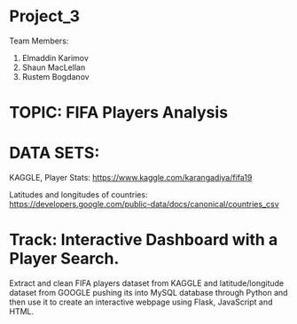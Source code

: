 # Project_3

Team Members:
1. Elmaddin Karimov
2. Shaun MacLellan
3. Rustem Bogdanov


# TOPIC: FIFA Players Analysis

# DATA SETS: 
 KAGGLE, Player Stats: https://www.kaggle.com/karangadiya/fifa19
 
 Latitudes and longitudes of countries: https://developers.google.com/public-data/docs/canonical/countries_csv

# Track:  Interactive Dashboard with a Player Search.

Extract and clean   FIFA players dataset  from KAGGLE and  latitude/longitude dataset from GOOGLE pushing its into MySQL database through Python and  then use it to create an interactive webpage using Flask, JavaScript and HTML.




 



